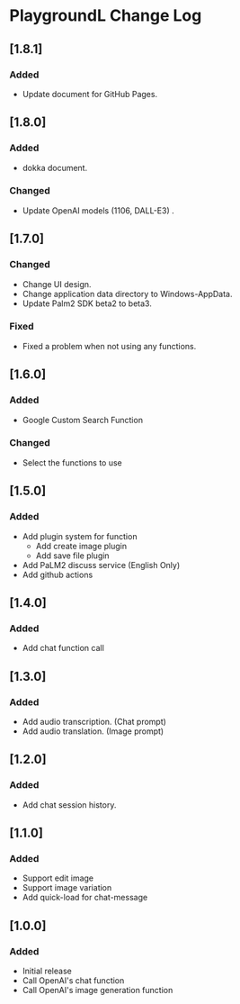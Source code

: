 PlaygroundL Change Log
===

## [1.8.1]
### Added
- Update document for GitHub Pages.

## [1.8.0]
### Added
- dokka document.
### Changed
- Update OpenAI models (1106, DALL-E3) .

## [1.7.0]
### Changed
- Change UI design.
- Change application data directory to Windows-AppData.
- Update Palm2 SDK beta2 to beta3.
### Fixed
- Fixed a problem when not using any functions.

## [1.6.0]
### Added
- Google Custom Search Function
### Changed
- Select the functions to use

## [1.5.0]
### Added
- Add plugin system for function
  - Add create image plugin
  - Add save file plugin
- Add PaLM2 discuss service (English Only)
- Add github actions

## [1.4.0]
### Added
- Add chat function call

## [1.3.0]
### Added
- Add audio transcription. (Chat prompt)
- Add audio translation. (Image prompt)

## [1.2.0]
### Added
- Add chat session history.

## [1.1.0]
### Added
- Support edit image
- Support image variation
- Add quick-load for chat-message

## [1.0.0]
### Added
- Initial release
- Call OpenAI's chat function
- Call OpenAI's image generation function
